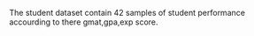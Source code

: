 The student dataset contain  42 samples of student performance  accourding to there gmat,gpa,exp	score.
